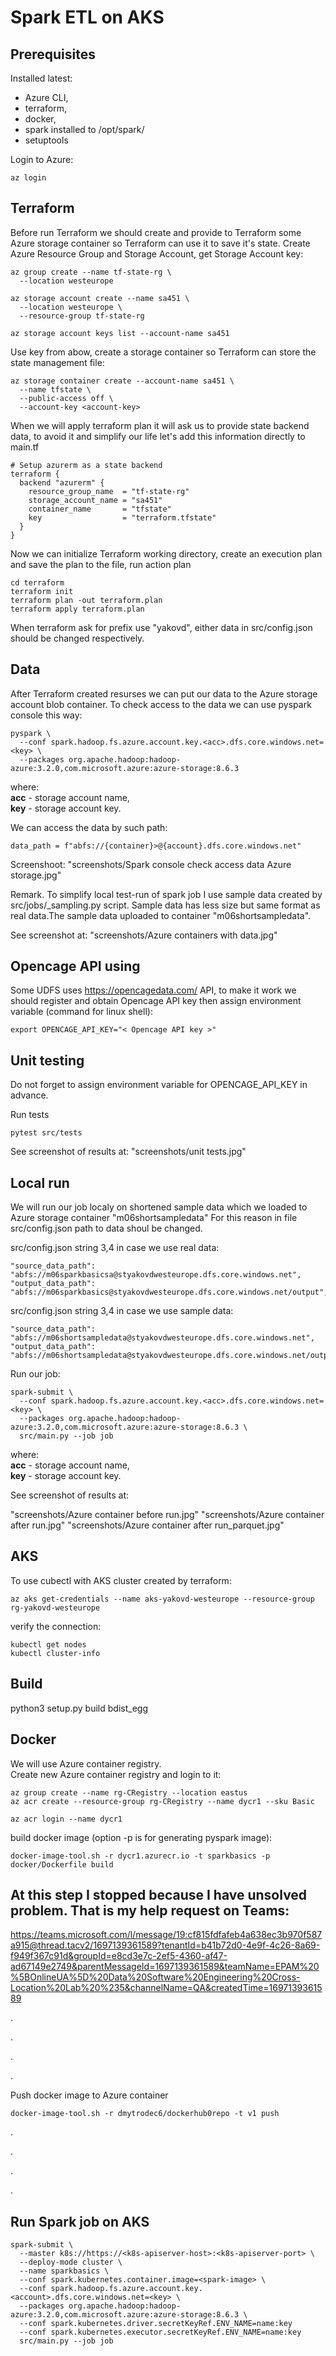 # Spark ETL on AKS
## Prerequisites
Installed latest:   
- Azure CLI, 
- terraform, 
- docker, 
- spark installed to /opt/spark/
- setuptools

Login to Azure:
```
az login
```

## Terraform   
Before run Terraform we should create and provide to Terraform some Azure storage container so Terraform can use it to save it's state.
Create Azure Resource Group and Storage Account, get Storage Account key:
```
az group create --name tf-state-rg \
  --location westeurope

az storage account create --name sa451 \
  --location westeurope \
  --resource-group tf-state-rg

az storage account keys list --account-name sa451
```
Use key from abow, create a storage container so Terraform can store the state management file:
```
az storage container create --account-name sa451 \
  --name tfstate \
  --public-access off \
  --account-key <account-key>
```

When we will apply terraform plan it will ask us to provide state backend data, to avoid it and simplify our life let's add this information directly to main.tf
```
# Setup azurerm as a state backend
terraform {
  backend "azurerm" {
    resource_group_name  = "tf-state-rg"
    storage_account_name = "sa451"
    container_name       = "tfstate"
    key                  = "terraform.tfstate"
  }
}
```
Now we can initialize Terraform working directory, create an execution plan and save the plan to the file, run action plan
```
cd terraform
terraform init
terraform plan -out terraform.plan
terraform apply terraform.plan
```
When terraform ask for prefix use "yakovd", either data in src/config.json should be changed respectively.

## Data
After Terraform created resurses we can put our data to the Azure storage account blob container.
To check access to the data we can use pyspark console this way:
```
pyspark \
  --conf spark.hadoop.fs.azure.account.key.<acc>.dfs.core.windows.net=<key> \
  --packages org.apache.hadoop:hadoop-azure:3.2.0,com.microsoft.azure:azure-storage:8.6.3
```
where:   
**acc** - storage account name,   
**key** - storage account key.  

We can access the data by such path:  
```
data_path = f"abfs://{container}>@{account}.dfs.core.windows.net"
```
Screenshoot: "screenshots/Spark console check access data Azure storage.jpg"

Remark.
To simplify local test-run of spark job I use sample data created by src/jobs/_sampling.py script. Sample data has less size but same format as real data.The sample data uploaded to container "m06shortsampledata".

See screenshot at: "screenshots/Azure containers with data.jpg"

## Opencage API using
Some UDFS uses https://opencagedata.com/ API, to make it work we should register and obtain Opencage API key then assign environment variable (command for linux shell):
```
export OPENCAGE_API_KEY="< Opencage API key >"   
```

## Unit testing
Do not forget to assign environment variable for OPENCAGE_API_KEY in advance.

Run tests
```
pytest src/tests
```
See screenshot of results at: "screenshots/unit tests.jpg"

## Local run
We will run our job localy on shortened sample data which we loaded to Azure storage container "m06shortsampledata"
For this reason in file src/config.json path to data shoul be changed.

src/config.json string 3,4 in case we use real data:
```
"source_data_path": "abfs://m06sparkbasicsa@styakovdwesteurope.dfs.core.windows.net",
"output_data_path": "abfs://m06sparkbasics@styakovdwesteurope.dfs.core.windows.net/output",
```

src/config.json string 3,4 in case we use sample data:
```
"source_data_path": "abfs://m06shortsampledata@styakovdwesteurope.dfs.core.windows.net",
"output_data_path": "abfs://m06shortsampledata@styakovdwesteurope.dfs.core.windows.net/output",
```

Run our job:
```
spark-submit \
  --conf spark.hadoop.fs.azure.account.key.<acc>.dfs.core.windows.net=<key> \
  --packages org.apache.hadoop:hadoop-azure:3.2.0,com.microsoft.azure:azure-storage:8.6.3 \
  src/main.py --job job
```
where:   
**acc** - storage account name,   
**key** - storage account key. 

See screenshot of results at:

"screenshots/Azure container before run.jpg"
"screenshots/Azure container after run.jpg"
"screenshots/Azure container after run_parquet.jpg"


## AKS
To use cubectl with AKS cluster created by terraform:
```
az aks get-credentials --name aks-yakovd-westeurope --resource-group rg-yakovd-westeurope
```
verify the connection: 
```
kubectl get nodes
kubectl cluster-info
```


## Build
python3 setup.py build bdist_egg

## Docker
We will use Azure container registry.  
Create new Azure container registry and login to it:
```
az group create --name rg-CRegistry --location eastus
az acr create --resource-group rg-CRegistry --name dycr1 --sku Basic

az acr login --name dycr1
```

build docker image (option -p is for generating pyspark image):
```
docker-image-tool.sh -r dycr1.azurecr.io -t sparkbasics -p docker/Dockerfile build
```

## **At this step I stopped because I have unsolved problem. That is my help request on Teams:**
https://teams.microsoft.com/l/message/19:cf815fdfafeb4a638ec3b970f587a915@thread.tacv2/1697139361589?tenantId=b41b72d0-4e9f-4c26-8a69-f949f367c91d&groupId=e8cd3e7c-2ef5-4360-af47-ad67149e2749&parentMessageId=1697139361589&teamName=EPAM%20%5BOnlineUA%5D%20Data%20Software%20Engineering%20Cross-Location%20Lab%20%235&channelName=QA&createdTime=1697139361589

.

.

.

.

Push docker image to Azure container
```
docker-image-tool.sh -r dmytrodec6/dockerhub0repo -t v1 push
```
.

.

.

.
## Run Spark job on AKS
```
spark-submit \
  --master k8s://https://<k8s-apiserver-host>:<k8s-apiserver-port> \
  --deploy-mode cluster \
  --name sparkbasics \
  --conf spark.kubernetes.container.image=<spark-image> \
  --conf spark.hadoop.fs.azure.account.key.<account>.dfs.core.windows.net=<key> \
  --packages org.apache.hadoop:hadoop-azure:3.2.0,com.microsoft.azure:azure-storage:8.6.3 \
  --conf spark.kubernetes.driver.secretKeyRef.ENV_NAME=name:key
  --conf spark.kubernetes.executor.secretKeyRef.ENV_NAME=name:key
  src/main.py --job job
```
